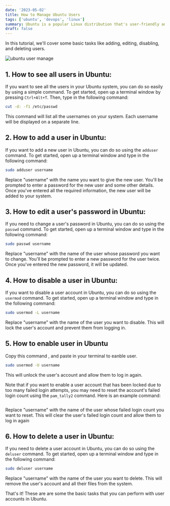 ```yaml
---
date: '2023-05-02'
title: How to Manage Ubuntu Users
tags: ['ubuntu', 'devops', 'linux']
summary: Ubuntu is a popular Linux distribution that's user-friendly and easy to use. It has a lot of features that make it a great choice for people who are new to Linux.
draft: false
---
```


In this tutorial, we'll cover some basic tasks like adding, editing, disabling, and deleting users.

![ubuntu user manage](/static/images/linux/ubuntu.webp)

## 1. How to see all users in Ubuntu:

If you want to see all the users in your Ubuntu system, you can do so easily by using a simple command. To get started, open up a terminal window by pressing `Ctrl+Alt+T`. Then, type in the following command:

```bash
cut -d: -f1 /etc/passwd
```

This command will list all the usernames on your system. Each username will be displayed on a separate line.

## 2. How to add a user in Ubuntu:

If you want to add a new user in Ubuntu, you can do so using the `adduser` command. To get started, open up a terminal window and type in the following command:

```bash
sudo adduser username
```

Replace "username" with the name you want to give the new user. You'll be prompted to enter a password for the new user and some other details. Once you've entered all the required information, the new user will be added to your system.

## 3. How to edit a user's password in Ubuntu:

If you need to change a user's password in Ubuntu, you can do so using the `passwd` command. To get started, open up a terminal window and type in the following command:

```bash
sudo passwd username
```

Replace "username" with the name of the user whose password you want to change. You'll be prompted to enter a new password for the user twice. Once you've entered the new password, it will be updated.

## 4. How to disable a user in Ubuntu:

If you want to disable a user account in Ubuntu, you can do so using the `usermod` command. To get started, open up a terminal window and type in the following command:

```bash
sudo usermod -L username
```

Replace "username" with the name of the user you want to disable. This will lock the user's account and prevent them from logging in.

## 5. How to enable user in Ubuntu

Copy this command , and paste in your terminal to eanble user.

```bash
sudo usermod -U username
```

This will unlock the user's account and allow them to log in again.

Note that if you want to enable a user account that has been locked due to too many failed login attempts, you may need to reset the account's failed login count using the `pam_tally2` command. Here is an example command:

```bash sudo pam_tally2 --reset --user=username

```

Replace "username" with the name of the user whose failed login count you want to reset. This will clear the user's failed login count and allow them to log in again

## 6. How to delete a user in Ubuntu:

If you need to delete a user account in Ubuntu, you can do so using the `deluser` command. To get started, open up a terminal window and type in the following command:

```bash
sudo deluser username
```

Replace "username" with the name of the user you want to delete. This will remove the user's account and all their files from the system.

That's it! These are are some the basic tasks that you can perform with user accounts in Ubuntu.
